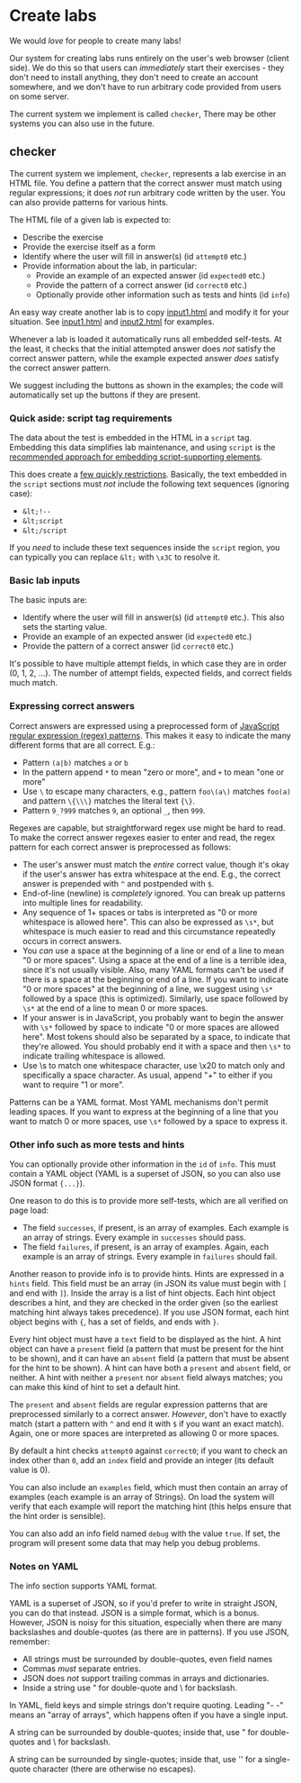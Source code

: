 # Create labs

We would *love* for people to create many labs!

Our system for creating labs runs entirely on the user's web browser
(client side). We do this so that users can *immediately* start
their exercises - they don't need to install anything, they don't need
to create an account somewhere, and we don't have to run arbitrary code
provided from users on some server.

The current system we implement is called `checker`,
There may be other systems you can also use in the future.

## checker

The current system we implement, `checker`,
represents a lab exercise in an HTML file.
You define a pattern that the correct answer must match
using regular expressions;
it does *not* run arbitrary code written by the user.
You can also provide patterns for various hints.

The HTML file of a given lab is expected to:

* Describe the exercise
* Provide the exercise itself as a form
* Identify where the user will fill in answer(s) (id `attempt0` etc.)
* Provide information about the lab, in particular:
  * Provide an example of an expected answer (id `expected0` etc.)
  * Provide the pattern of a correct answer (id `correct0` etc.)
  * Optionally provide other information such as tests and hints (id `info`)

An easy way create another lab is to copy
[input1.html](input1.html) and modify it for your situation.
See [input1.html](input1.html) and [input2.html](input2.html)
for examples.

Whenever a lab is loaded it automatically runs all embedded self-tests.
At the least, it checks that the initial attempted answer does
*not* satisfy the correct answer pattern, while the example expected answer
*does* satisfy the correct answer pattern.

We suggest including the buttons as shown in the examples;
the code will automatically set up the buttons if they are present.

### Quick aside: script tag requirements

The data about the test is embedded in the HTML in a
`script` tag. Embedding this data simplifies lab maintenance,
and using `script` is the
[recommended approach for embedding script-supporting elements](https://html.spec.whatwg.org/multipage/scripting.html).

This does create a
[few quickly restrictions](https://html.spec.whatwg.org/multipage/scripting.html#restrictions-for-contents-of-script-elements).
Basically, the text embedded in the `script` sections must
*not* include the following text sequences (ignoring case):

* `&lt;!--`
* `&lt;script`
* `&lt;/script`

If you *need* to include these text sequences inside the `script` region,
you can typically you can replace `&lt;` with `\x3C` to resolve it.

### Basic lab inputs

The basic inputs are:

* Identify where the user will fill in answer(s) (id `attempt0` etc.).
  This also sets the starting value.
* Provide an example of an expected answer (id `expected0` etc.)
* Provide the pattern of a correct answer (id `correct0` etc.)

It's possible to have multiple attempt fields, in which case they are
in order (0, 1, 2, ...).
The number of attempt fields, expected fields, and correct fields
much match.

### Expressing correct answers

Correct answers are expressed using a preprocessed form of
[JavaScript regular expression (regex) patterns](https://developer.mozilla.org/en-US/docs/Web/JavaScript/Guide/Regular_expressions).
This makes it easy to
indicate the many different forms that are all correct. E.g.:

* Pattern `(a|b)` matches `a` or `b`
* In the pattern append `*` to mean "zero or more",
  and `+` to mean "one or more"
* Use `\` to escape many characters, e.g.,
  pattern `foo\(a\)` matches `foo(a)` and
  pattern `\{\\\}` matches the literal text `{\}`.
* Pattern `9_?999` matches `9`, an optional `_`, then `999`.

Regexes are capable, but straightforward regex use might be hard to read.
To make the correct answer regexes easier to enter and
read, the regex pattern for each correct answer is preprocessed as follows:

* The user's answer must match the *entire* correct value, though it's
  okay if the user's answer has extra whitespace at the end.
  E.g., the correct answer is prepended with `^` and postpended with `$`.
* End-of-line (newline) is *completely* ignored. You can break up patterns
  into multiple lines for readability.
* Any sequence of 1+ spaces or tabs
  is interpreted as "0 or more whitespace is allowed here".
  This can also be expressed as `\s*`, but whitespace is much easier to read
  and this circumstance repeatedly occurs in correct answers.
* You *can* use a space at the beginning of a line or end of a line
  to mean "0 or more spaces".
  Using a space at the end of a line is a terrible idea, since it's not
  usually visible.
  Also, many YAML formats can't be used if there is a space at the
  beginning or end of a line. If you want to indicate "0 or more spaces"
  at the beginning of a line, we suggest using `\s*` followed by a space
  (this is optimized).
  Similarly, use space followed by `\s*` at the end of a line to mean
  0 or more spaces.
* If your answer is in JavaScript, you probably want to begin the answer
  with `\s*` followed by space to indicate "0 or more spaces are allowed here".
  Most tokens should also be separated by a space, to indicate that they're
  allowed. You should probably end it with a space and then `\s*`
  to indicate trailing whitespace is allowed.
* Use \s to match one whitespace character, use \x20 to match only
  and specifically a space character.
  As usual, append "+" to either if you want to require "1 or more".

Patterns can be a YAML format.
Most YAML mechanisms don't permit leading spaces. If you want to express
at the beginning of a line that you want to match 0 or more spaces, use
`\s*` followed by a space to express it.

### Other info such as more tests and hints

You can optionally provide other information in the `id` of `info`.
This must contain a YAML object (YAML is a superset of JSON,
so you can also use JSON format `{...}`).

One reason to do this is to provide more self-tests, which are
all verified on page load:

* The field `successes`, if present, is an array of examples.
  Each example is an array of strings.
  Every example in `successes` should pass.
* The field `failures`, if present, is an array of examples.
  Again, each example is an array of strings.
  Every example in `failures` should fail.

Another reason to provide info is to provide hints.
Hints are expressed in a `hints` field.
This field must be an array
(in JSON its value must begin with `[` and end with `]`).
Inside the array is a list of hint objects.
Each hint object describes a hint, and they are checked in the order given
(so the earliest matching hint always takes precedence).
If you use JSON format,
each hint object begins with `{`, has a set of fields, and ends with `}`.

Every hint object must have a `text` field to be displayed as the hint.
A hint object can have a `present` field (a pattern that must be present
for the hint to be shown), and it can have an
`absent` field (a pattern that must be absent for the hint to be shown).
A hint can have both a `present` and `absent` field, or neither.
A hint with neither a `present` nor `absent` field always matches;
you can make this kind of hint to set a default hint.

The `present` and `absent` fields are regular expression patterns that
are preprocessed similarly to a correct answer.
*However*,
don't have to exactly match (start a pattern with `^` and end it with
`$` if you want an exact match). Again, one or more spaces are interpreted
as allowing 0 or more spaces.

By default a hint checks `attempt0` against `correct0`; if you want
to check an index other than `0`, add an `index` field and provide
an integer (its default value is 0).

You can also include an `examples` field, which must then contain
an array of examples (each example is an array of Strings).
On load the system will verify that each example will report the
matching hint (this helps ensure that the hint order is sensible).

You can also add an info field named `debug` with the value `true`.
If set, the program will present some data that may help you
debug problems.

### Notes on YAML

The info section supports YAML format.

YAML is a superset of JSON, so if you'd prefer to write in straight JSON,
you can do that instead.
JSON is a simple format, which is a bonus.
However, JSON is noisy for this situation, especially when there
are many backslashes and double-quotes (as there are in patterns).
If you use JSON, remember:

* All strings must be surrounded by double-quotes, even field names
* Commas *must* separate entries.
* JSON does *not* support trailing commas in arrays and dictionaries.
* Inside a string use \" for double-quote and \\ for backslash.

In YAML, field keys and simple strings don't require quoting.
Leading "-&nbsp;-" means an "array of arrays", which happens often
if you have a single input.

A string can be surrounded by double-quotes; inside that, use
\" for double-quotes and \\ for backslash.

A string can be surrounded by single-quotes; inside that, use
'' for a single-quote character (there are otherwise no escapes).

